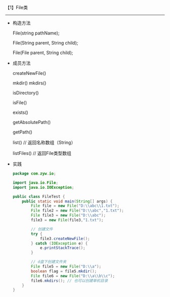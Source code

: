 【1】File类

-----------

- 构造方法

  File(string pathName);

  File(String parent, String child);

  File(File parent, String child);

- 成员方法

  createNewFile()

  mkdir()   mkdirs()

  isDirectory()

  isFile()

  exists()

  getAbsolutePath()

  getPath()

  list() // 返回名称数组（String）

  listFiles() // 返回File类型数组

- 实践

  ```java
  package com.zyw.io;
  
  import java.io.File;
  import java.io.IOException;
  
  public class FileTest {
      public static void main(String[] args) {
          File file = new File("D:\\abc\\1.txt");
          File file2 = new File("D:\\abc","1.txt");
          File file3 = new File("D:\\abc");
          file3 = new File(file3,"1.txt");
  
          // 创建文件
          try {
              file3.createNewFile();
          } catch (IOException e) {
              e.printStackTrace();
          }
  
          // d盘下创建文件夹
          File file5 = new File("D:\\a");
          boolean flag = file5.mkdir();
          File file6 = new File("D:\\a\\b\\c");
          file6.mkdirs(); // 也可以创建单机目录
      }
  }
  
  ```

  